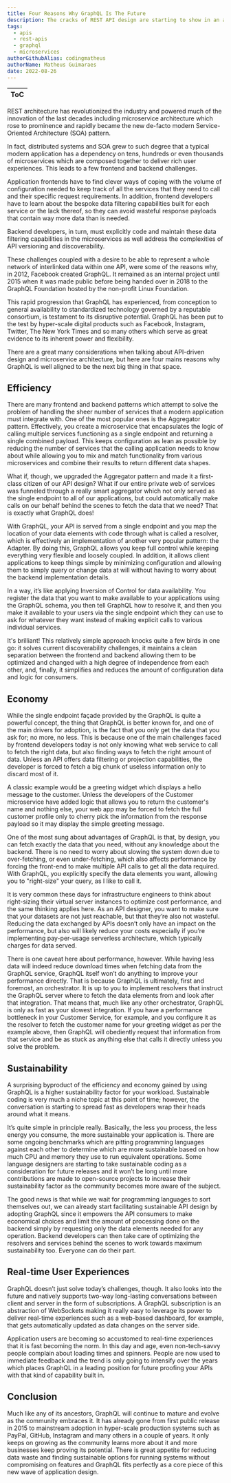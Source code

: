 ```yaml
---
title: Four Reasons Why GraphQL Is The Future
description: The cracks of REST API design are starting to show in an age where everyone needs fast and cheap while being kind to the planet. GraphQL offers a new approach and here are four reasons why it is primed to become the norm not the exception.
tags:
  - apis
  - rest-apis
  - graphql
  - microservices
authorGithubAlias: codingmatheus
authorName: Matheus Guimaraes
date: 2022-08-26
---
```


|ToC|
|---|

REST architecture has revolutionized the industry and powered much of the innovation of the last decades including microservice architecture which rose to prominence and rapidly became the new de-facto modern Service-Oriented Architecture (SOA) pattern.

In fact, distributed systems and SOA grew to such degree that a typical modern application has a dependency on tens, hundreds or even thousands of microservices which are composed together to deliver rich user experiences. This leads to a few frontend and backend challenges.

Application frontends have to find clever ways of coping with the volume of configuration needed to keep track of all the services that they need to call and their specific request requirements. In addition, frontend developers have to learn about the bespoke data filtering capabilities built for each service or the lack thereof, so they can avoid wasteful response payloads that contain way more data than is needed.

Backend developers, in turn, must explicitly code and maintain these data filtering capabilities in the microservices as well address the complexities of API versioning and discoverability.

These challenges coupled with a desire to be able to represent a whole network of interlinked data within one API, were some of the reasons why, in 2012, Facebook created GraphQL. It remained as an internal project until 2015 when it was made public before being handed over in 2018 to the GraphQL Foundation hosted by the non-profit Linux Foundation.

This rapid progression that GraphQL has experienced, from conception to general availability to standardized technology governed by a reputable consortium, is testament to its disruptive potential. GraphQL has been put to the test by hyper-scale digital products such as Facebook, Instagram, Twitter, The New York Times and so many others which serve as great evidence to its inherent power and flexibility.

There are a great many considerations when talking about API-driven design and microservice architecture, but here are four mains reasons why GraphQL is well aligned to be the next big thing in that space.

## Efficiency

There are many frontend and backend patterns which attempt to solve the problem of handling the sheer number of services that a modern application must integrate with. One of the most popular ones is the Aggregator pattern. Effectively, you create a microservice that encapsulates the logic of calling multiple services functioning as a single endpoint and returning a single combined payload. This keeps configuration as lean as possible by reducing the number of services that the calling application needs to know about while allowing you to mix and match functionality from various microservices and combine their results to return different data shapes.

What if, though, we upgraded the Aggregator pattern and made it a first-class citizen of our API design? What if our entire private web of services was funneled through a really smart aggregator which not only served as the single endpoint to all of our applications, but could automatically make calls on our behalf behind the scenes to fetch the data that we need? That is exactly what GraphQL does!

With GraphQL, your API is served from a single endpoint and you map the location of your data elements with code through what is called a resolver, which is effectively an implementation of another very popular pattern: the Adapter. By doing this, GraphQL allows you keep full control while keeping everything very flexible and loosely coupled. In addition, it allows client applications to keep things simple by minimizing configuration and allowing them to simply query or change data at will without having to worry about the backend implementation details.

In a way, it’s like applying Inversion of Control for data availability. You register the data that you want to make available to your applications using the GraphQL schema, you then tell GraphQL how to resolve it, and then you make it available to your users via the single endpoint which they can use to ask for whatever they want instead of making explicit calls to various individual services.

It's brilliant! This relatively simple approach knocks quite a few birds in one go: it solves current discoverability challenges, it maintains a clean separation between the frontend and backend allowing them to be optimized and changed with a high degree of independence from each other, and, finally, it simplifies and reduces the amount of configuration data and logic for consumers.

## Economy

While the single endpoint façade provided by the GraphQL is quite a powerful concept, the thing that GraphQL is better known for, and one of the main drivers for adoption, is the fact that you only get the data that you ask for; no more, no less. This is because one of the main challenges faced by frontend developers today is not only knowing what web service to call to fetch the right data, but also finding ways to fetch the right amount of data. Unless an API offers data filtering or projection capabilities, the developer is forced to fetch a big chunk of useless information only to discard most of it.

A classic example would be a greeting widget which displays a hello message to the customer. Unless the developers of the Customer microservice have added logic that allows you to return the customer's name and nothing else, your web app may be forced to fetch the full customer profile only to cherry pick the information from the response payload so it may display the simple greeting message.

One of the most sung about advantages of GraphQL is that, by design, you can fetch exactly the data that you need, without any knowledge about the backend. There is no need to worry about slowing the system down due to over-fetching, or even under-fetching, which also affects performance by forcing the front-end to make multiple API calls to get all the data required. With GraphQL, you explicitly specify the data elements you want, allowing you to "right-size" your query, as I like to call it.

It is very common these days for infrastructure engineers to think about right-sizing their virtual server instances to optimize cost performance, and the same thinking applies here. As an API designer, you want to make sure that your datasets are not just reachable, but that they’re also not wasteful. Reducing the data exchanged by APIs doesn’t only have an impact on the performance, but also will likely reduce your costs especially if you’re implementing pay-per-usage serverless architecture, which typically charges for data served.

There is one caveat here about performance, however. While having less data will indeed reduce download times when fetching data from the GraphQL service, GraphQL itself won’t do anything to improve your performance directly. That is because GraphQL is ultimately, first and foremost, an orchestrator. It is up to you to implement resolvers that instruct the GraphQL server where to fetch the data elements from and look after that integration. That means that, much like any other orchestrator, GraphQL is only as fast as your slowest integration. If you have a performance bottleneck in your Customer Service, for example, and you configure it as the resolver to fetch the customer name for your greeting widget as per the example above, then GraphQL will obediently request that information from that service and be as stuck as anything else that calls it directly unless you solve the problem.

## Sustainability

A surprising byproduct of the efficiency and economy gained by using GraphQL is a higher sustainability factor for your workload. Sustainable coding is very much a niche topic at this point of time; however, the conversation is starting to spread fast as developers wrap their heads around what it means.

It’s quite simple in principle really. Basically, the less you process, the less energy you consume, the more sustainable your application is. There are some ongoing benchmarks which are pitting programming languages against each other to determine which are more sustainable based on how much CPU and memory they use to run equivalent operations. Some language designers are starting to take sustainable coding as a consideration for future releases and it won’t be long until more contributions are made to open-source projects to increase their sustainability factor as the community becomes more aware of the subject.

The good news is that while we wait for programming languages to sort themselves out, we can already start facilitating sustainable API design by adopting GraphQL since it empowers the API consumers to make economical choices and limit the amount of processing done on the backend simply by requesting only the data elements needed for any operation. Backend developers can then take care of optimizing the resolvers and services behind the scenes to work towards maximum sustainability too. Everyone can do their part.

## Real-time User Experiences

GraphQL doesn’t just solve today’s challenges, though. It also looks into the future and natively supports two-way long-lasting conversations between client and server in the form of subscriptions. A GraphQL subscription is an abstraction of WebSockets making it really easy to leverage its power to deliver real-time experiences such as a web-based dashboard, for example, that gets automatically updated as data changes on the server side.

Application users are becoming so accustomed to real-time experiences that it is fast becoming the norm. In this day and age, even non-tech-savvy people complain about loading times and spinners. People are now used to immediate feedback and the trend is only going to intensify over the years which places GraphQL in a leading position for future proofing your APIs with that kind of capability built in.

## Conclusion

Much like any of its ancestors, GraphQL will continue to mature and evolve as the community embraces it. It has already gone from first public release in 2015 to mainstream adoption in hyper-scale production systems such as PayPal, GitHub, Instagram and many others in a couple of years. It only keeps on growing as the community learns more about it and more businesses keep proving its potential. There is great appetite for reducing data waste and finding sustainable options for running systems without compromising on features and GraphQL fits perfectly as a core piece of this new wave of application design.
